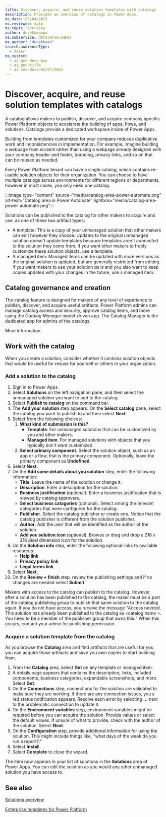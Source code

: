 ```yaml
---
title: Discover, acquire, and reuse solution templates with catalogs
description: Provides an overview of catalogs in Power Apps.
ms.date: 05/04/2023
ms.reviewer: matp
ms.topic: overview
author: derekkwanpm
ms.subservice: dataverse-maker
ms.author: "derekkwan"
search.audienceType:
  - maker
ms.custom:
  - ai-gen-docs-bap
  - ai-gen-title
  - ai-seo-date:03/07/2024
---
```

# Discover, acquire, and reuse solution templates with catalogs

A catalog allows makers to publish, discover, and acquire company specific Power Platform objects to accelerate the building of apps, flows, and solutions. Catalogs provide a dedicated workspace inside of Power Apps.

Building from templates customized for your company reduces duplicative work and inconsistencies in implementation. For example, imagine building a webpage from scratch rather than using a webpage already designed with your company header and footer, branding, privacy links, and so on that can be reused as needed.

Every Power Platform tenant can have a single catalog, which contains re-usable solution objects for their organization. You can choose to have multiple catalogs across environments for different regions or departments, however in most cases, you only need one catalog.

:::image type="content" source="media/catalog-area-power-automate.png" alt-text="Catalog area in Power Automate" lightbox="media/catalog-area-power-automate.png":::

Solutions can be published to the catalog for other makers to acquire and use, as one of these two artifact types:

- A template: This is a copy of your unmanaged solution that other makers can edit however they choose. Updates to the original unmanaged solution doesn't update templates because templates aren't *connected* to the solution they come from. If you want other makers to freely customize these solution objects, use a template.
- A managed item: Managed items can be updated with more versions as the original solution is updated, but are generally restricted from editing. If you want makers to use your solution *as is* and you also want to keep copies updated with your changes in the future, use a managed item.

## Catalog governance and creation

The catalog feature is designed for makers of any level of experience to publish, discover, and acquire useful artifacts. Power Platform admins can manage catalog access and security, approve catalog items, and more using the *Catalog Manager* model-driven app. The Catalog Manager is the dedicated app for admins of the catalogs.

<!-- How do approvals work? Requires the Power Platform Catalog Manager model-driven app right? -->
More information: <!-- Link to PPAC article for admins do this so needs to go in the PPAC docs-->

## Work with the catalog

When you create a solution, consider whether it contains solution objects that would be useful for resuse for yourself or others in your organization.

### Add a solution to the catalog

1. Sign in to Power Apps.
1. Select **Solutions** on the left navigation pane, and then select the unmanaged solution you want to add to the catalog. 
1. Select **Publish to catalog** on the command bar.
1. The **Add your solution** step appears. On the **Select catalog** pane, select the catalog you want to publish to and then select **Next**.
1. Select from the following choices:
   1. **What kind of submission is this?**
      - **Template**. For unmanaged solutions that can be customized by you and other makers.
      - **Managed item**. For managed solutions with objects that you typically don't want customized.
   1. **Select primary component**. Select the solution object, such as an app or a flow, that is the primary component. Optionally, leave the primary component as **Undefined**.
1. Select **Next**.
1. On the **Add some details about you solution** step, enter the following information:
   - **Title**. Leave the name of the solution or change it.
   - **Description**. Enter a description for the solution.
   - **Business justification** (optional). Enter a business justification that is viewed by catalog approvers.
   - **Select business catagories** (optional). Select among the relevant categories that were configured for the catalog.
   - **Publisher**. Select the catalog publisher or create one. Notice that the catalog publisher is different from the solution publisher.
   - **Author**. Add the user that will be identified as the author of the solution.
   - **Add you solution icon** (optional). Browse or drag and drop a 216 x 216 pixel dimension icon for the solution.
1. On the **Solution info** step, enter the following optional links to available resources:
   - **Help link**
   - **Privacy policy link**
   - **Legal terms link**
1. Select **Next**.
1. On the **Review + finish** step, review the publishing settings and if no changes are needed select **Submit**.

Makers with access to the catalog can publish to the catalog. However, after a solution has been published to the catalog, the maker must be a part of the catalog publishing group to publish that same solution to the catalog again. If you do not have access, you receive the message "Access needed. This solution has already been published to the catalog as &lt;catalog name &gt;. You need to be a member of the publisher group that owns this:" When this occurs, contact your admin for publishing permission.

### Acquire a solution template from the catalog

As you browse the **Catalog** area and find artifacts that are useful for you, you can acquire those artifacts and save you own copies to start building from.

1. From the **Catalog** area, select **Get** on any template or managed item. 
1. A details page appears that contains the description, links, included components, business categories, expandable screenshots, and more. Select **Get**.
1. On the **Connections** step,  connections for the solution are validated to make sure they are working. If there are any connection issues, you a red status notification appears. Resolve each error by selecting **...** next to the problematic connection to update it.
1. On the **Environment variables** step, environment variables might be required before you can acquire the solution. Provide values or select the default values. If unsure of what to provide, check with the author of the solution. Select **Next**.
1. On the **Configuration** step, provide additional information for using the solution. This might include things like, "what days of the week do you run a report?."
1. Select **Install**.
1. Select **Complete** to close the wizard.

The item now appears in your list of solutions in the **Solutions** area of Power Apps. You can edit the solution as you would any other unmanaged solution you have access to.

## See also

[Solutions overview](solutions-overview.md)

[Enterprise templates for Power Platform](/power-platform/enterprise-templates/overview)